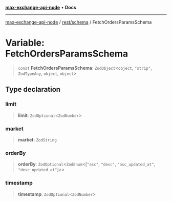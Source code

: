 [**max-exchange-api-node**](../../../README.md) • **Docs**

***

[max-exchange-api-node](../../../modules.md) / [rest/schema](../README.md) / FetchOrdersParamsSchema

# Variable: FetchOrdersParamsSchema

> `const` **FetchOrdersParamsSchema**: `ZodObject`\<`object`, `"strip"`, `ZodTypeAny`, `object`, `object`\>

## Type declaration

### limit

> **limit**: `ZodOptional`\<`ZodNumber`\>

### market

> **market**: `ZodString`

### orderBy

> **orderBy**: `ZodOptional`\<`ZodEnum`\<[`"asc"`, `"desc"`, `"asc_updated_at"`, `"desc_updated_at"`]\>\>

### timestamp

> **timestamp**: `ZodOptional`\<`ZodNumber`\>
